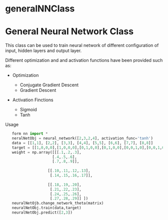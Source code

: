 # generalNNClass

General Neural Network Class
==============================
This class can be used to train neural network of different configuration of input, hidden layers and output layer.

Different optimization and and activation functions have been provided such as:

- Optimization

  + Conjugate Gradient Descent 
  + Gradient Descent

- Activation Finctions

  + Sigmoid
  + Tanh

Usage
```python
   form nn import *
   neralNetObj = neural_network([2,3,2,4], activation_func='tanh')
   data = [[1,1], [2,2], [3,3], [4,4], [5,5], [6,6], [7,7], [8,8]]
   target = [[1,0,0,0],[1,0,0,0],[0,1,0,0],[0,1,0,0],[0,0,1,0],[0,0,1,0],[0,0,0,1],[0,0,0,1]]   
   weight = np.array([[[.1,.2,.3],
                     [.4,.5,.6],
                     [.7,.8,.9]],
                   
                   [[.10,.11,.12,.13],
                    [.14,.15,.16,.17]],
                   
                   [[.18,.19,.20],
                    [.21,.22,.23],
                    [.24,.25,.26],
                    [.27,.28,.29]] ])
   neuralNetOjb.change_network_theta(matrix)
   neuralNetObj.train(data,target)
   neuralNetObj.predict([2,3])
```
